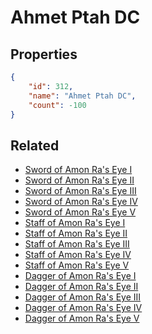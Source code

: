 # Ahmet Ptah DC

<no description available>

## Properties

```json
{
    "id": 312,
    "name": "Ahmet Ptah DC",
    "count": -100
}
```

## Related

- [Sword of Amon Ra's Eye I](../items/8854-sword-of-amon-ra-s-eye-i.md)
- [Sword of Amon Ra's Eye II](../items/8855-sword-of-amon-ra-s-eye-ii.md)
- [Sword of Amon Ra's Eye III](../items/8856-sword-of-amon-ra-s-eye-iii.md)
- [Sword of Amon Ra's Eye IV](../items/8857-sword-of-amon-ra-s-eye-iv.md)
- [Sword of Amon Ra's Eye V](../items/8858-sword-of-amon-ra-s-eye-v.md)
- [Staff of Amon Ra's Eye I](../items/8864-staff-of-amon-ra-s-eye-i.md)
- [Staff of Amon Ra's Eye II](../items/8865-staff-of-amon-ra-s-eye-ii.md)
- [Staff of Amon Ra's Eye III](../items/8866-staff-of-amon-ra-s-eye-iii.md)
- [Staff of Amon Ra's Eye IV](../items/8867-staff-of-amon-ra-s-eye-iv.md)
- [Staff of Amon Ra's Eye V](../items/8868-staff-of-amon-ra-s-eye-v.md)
- [Dagger of Amon Ra's Eye I](../items/8874-dagger-of-amon-ra-s-eye-i.md)
- [Dagger of Amon Ra's Eye II](../items/8875-dagger-of-amon-ra-s-eye-ii.md)
- [Dagger of Amon Ra's Eye III](../items/8876-dagger-of-amon-ra-s-eye-iii.md)
- [Dagger of Amon Ra's Eye IV](../items/8877-dagger-of-amon-ra-s-eye-iv.md)
- [Dagger of Amon Ra's Eye V](../items/8878-dagger-of-amon-ra-s-eye-v.md)

